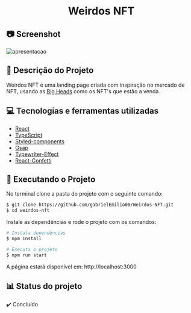 <h1 align="center">Weirdos NFT</h1>

## 📷 Screenshot
![apresentacao](https://user-images.githubusercontent.com/72055099/196732125-994712d3-2d59-44bc-9a43-1f7d4442dae0.gif)

## 🧭 Descrição do Projeto
Weirdos NFT é uma landing page criada com inspiração no mercado de NFT, usando as [Big Heads](https://bigheads.io) como os NFT's que estão a venda.

## 💻 Tecnologias e ferramentas utilizadas
- [React](https://pt-br.reactjs.org)
- [TypeScript](https://www.typescriptlang.org)
- [Styled-components](https://styled-components.com)
- [Gsap](https://greensock.com/gsap/)
- [Typewriter-Effect](https://www.npmjs.com/package/typewriter-effect)
- [React-Confetti](https://www.npmjs.com/package/react-confetti)

## 🚀 Executando o Projeto

No terminal clone a pasta do projeto com o seguinte comando:

```bash
$ git clone https://github.com/gabrielEmilio00/Weirdos-NFT.git
$ cd weirdos-nft
```

Instale as dependências e rode o projeto com os comandos:

```bash
# Instala dependências
$ npm install

# Executa o projeto
$ npm run start
```
A página estará disponível em: http://localhost:3000

## 📊 Status do projeto
✔️ Concluído

